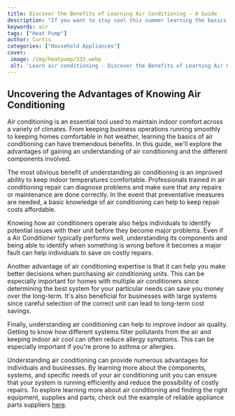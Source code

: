 ```yaml
---
title: Discover the Benefits of Learning Air Conditioning - A Guide
description: "If you want to stay cool this summer learning the basics of air conditioning can be a great way to do it Learn the many benefits of understanding how an AC system works and how you can use that knowledge to help you be more energy-efficient"
keywords: air
tags: ["Heat Pump"]
author: Curtis
categories: ["Household Appliances"]
cover: 
 image: /img/heatpump/333.webp
 alt: 'Learn air conditioning - Discover the Benefits of Learning Air Conditioning - A Guide'
---
```

## Uncovering the Advantages of Knowing Air Conditioning
Air conditioning is an essential tool used to maintain indoor comfort across a variety of climates. From keeping business operations running smoothly to keeping homes comfortable in hot weather, learning the basics of air conditioning can have tremendous benefits. In this guide, we'll explore the advantages of gaining an understanding of air conditioning and the different components involved.

The most obvious benefit of understanding air conditioning is an improved ability to keep indoor temperatures comfortable. Professionals trained in air conditioning repair can diagnose problems and make sure that any repairs or maintenance are done correctly. In the event that preventative measures are needed, a basic knowledge of air conditioning can help to keep repair costs affordable.

Knowing how air conditioners operate also helps individuals to identify potential issues with their unit before they become major problems. Even if a Air Conditioner typically performs well, understanding its components and being able to identify when something is wrong before it becomes a major fault can help individuals to save on costly repairs.

Another advantage of air conditioning expertise is that it can help you make better decisions when purchasing air conditioning units. This can be especially important for homes with multiple air conditioners since determining the best system for your particular needs can save you money over the long-term. It's also beneficial for businesses with large systems since careful selection of the correct unit can lead to long-term cost savings.

Finally, understanding air conditioning can help to improve indoor air quality. Getting to know how different systems filter pollutants from the air and keeping indoor air cool can often reduce allergy symptoms. This can be especially important if you're prone to asthma or allergies.

Understanding air conditioning can provide numerous advantages for individuals and businesses. By learning more about the components, systems, and specific needs of your air conditioning unit you can ensure that your system is running efficiently and reduce the possibility of costly repairs. To explore learning more about air conditioning and finding the right equipment, supplies and parts, check out the example of reliable appliance parts suppliers [here](./pages/appliance-parts-suppliers/).
